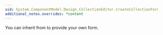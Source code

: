 ```yaml
---
uid: System.ComponentModel.Design.CollectionEditor.CreateCollectionForm
additional_notes.overrides: *content
---
```


<p>You can inherit from <xref href="System.ComponentModel.Design.CollectionEditor.CollectionForm"></xref> to provide your own form.</p>


